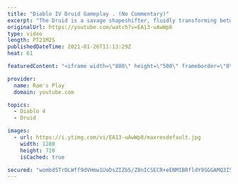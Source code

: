 ```yaml
---
title: "Diablo IV Druid Gameplay . (No Commentary)"
excerpt: "The Druid is a savage shapeshifter, fluidly transforming between the forms of a towering bear or a vicious werewolf to fight alongside the creatures of the wild."
originalUrl: https://youtube.com/watch?v=EA13-uAwWp8
type: video
length: PT21M2S
publishedDateTime: 2021-01-26T11:13:29Z
heat: 61

featuredContent: "<iframe width=\"800\" height=\"500\" frameborder=\"0\" src=\"https://www.youtube.com/embed/EA13-uAwWp8\" allow=\"accelerometer; autoplay; encrypted-media; gyroscope; picture-in-picture\" allowfullscreen></iframe>"

provider:
  name: Ram's Play
  domain: youtube.com

topics:
  - Diablo 4
  - Druid

images:
  - url: https://i.ytimg.com/vi/EA13-uAwWp8/maxresdefault.jpg
    width: 1280
    height: 720
    isCached: true

secured: "wombd5TrDLWff9dVHmw1UoDsZIZb5/Z8nICSECR+eENMIBRfldY9SGGAMQ3I546EtqBgAu16YwDCmnKrWTQOXY1Zb28Yf4XItu0Orij4YF5a63lVjaRAEjW/wtv3kjf1vdKnIMFzAYvF/plvdrNGX9I6npDn6S2IYjfnis2KCYXp4bsaYHUjjUVSPQ0cu+voxoWmD7MmJxYd8/TRjnd+XnqMVHnsNi4a+5KhwB1IlWng7TlaXilRYf+dJPnfMwrVdWDiFhlNIiuSR23uJ7CiyrADFYOl4RIq9C0g8ui6yR1z8zdcdCLLyNIdIkBougtGpywwsk5+Wd4iqHK5ncZbS2nzSAhgaM6CQZ+15AwSFXNojeWMzaO4+0xb7/g57oxhpwc/+DLk5BuEkpsDPJC2scSJ3WL1vRZoAcFRhXeD5Ny4ROFi/LUO60ZyXXZ7PGoZ;3QFlede0mmh9EkAQfTwGAg=="
---
```


